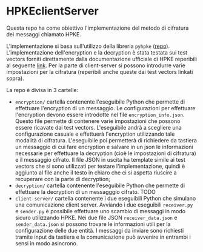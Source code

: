 # HPKEclientServer

Questa repo ha come obiettivo l'implementazione del metodo di cifratura dei messaggi chiamato HPKE.

L'implementazione si basa sull'utilizzo della libreria `pyhpke` ([repo](https://github.com/dajiaji/pyhpke)).
L'implementazione dell'encryption e la decryption è stata testata sui test vectors forniti direttamente dalla documentazione ufficiale di HPKE reperibili al seguente [link](https://github.com/cfrg/draft-irtf-cfrg-hpke/blob/5f503c564da00b0687b3de75f1dfbdfc4079ad31/test-vectors.json).
Per la parte di client-server si possono introdurre varie impostazioni per la cifratura (reperibili anche queste dai test vectors linkati sopra).

La repo è divisa in 3 cartelle:

- `encryption/` cartella contenente l'eseguibile Python che permette di effettuare l'encryption di un messaggio.
  Le configurazioni per effettuare l'encryption devono essere introdotte nel file `encryption_info.json`.
  Questo file permette di contenere varie impostazioni che possono essere ricavate dai test vectors. L'eseguibile andrà a scegliere una configurazione casuale e effettuerà l'encryption utilizzando tale modalità di cifratura.
  L'eseguibile poi permetterà di richiedere da tastiera un messaggio di cui fare encryption e salvare in un json le informazioni necessarie per effettuare la decryption (cioè le impostazioni di cifratura) e il messaggio cifrato.
  Il file JSON in uscita ha template simile ai test vectors che si sono utilizzati per testare l'implementazione, quindi è aggiunto al file anche il testo in chiaro che ci si aspetta riuscire a recuperare con la parte di decryption;
- `decryption/` cartella contenente l'eseguibile Python che permette di effettuare la decryption di un messagggio cifrato. TODO
- `client-server/` cartella contenente i due eseguibili Python che simulano una comunicazione client server.
  Avviando i due eseguibili `receiver.py` e `sender.py` è possibile effettuare uno scambio di messaggi in modo sicuro utilizzando HPKE.
  Nei due file JSON `receiver_data.json` e `sender_data.json` si possono trovare le informazioni utili per la configurazione delle due entità.
  I messaggi da inviare sono richiesti tramite input da tastiera e la comunicazione può avvenire in entrambi i sensi in modo asincrono.


